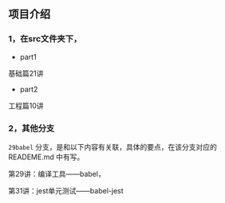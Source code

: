 ## 项目介绍

### 1，在src文件夹下，

- part1

基础篇21讲

- part2

工程篇10讲

### 2，其他分支

`29babel` 分支，是和以下内容有关联，具体的要点，在该分支对应的 READEME.md 中有写。

第29讲：编译工具——babel，

第31讲：jest单元测试——babel-jest

